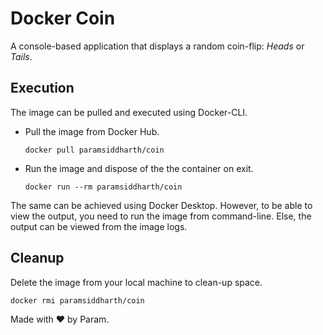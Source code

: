 # Docker Coin
A console-based application that displays a random coin-flip: _Heads_ or _Tails_.

## Execution
The image can be pulled and executed using Docker-CLI.
- Pull the image from Docker Hub.
  ```
  docker pull paramsiddharth/coin
  ```
- Run the image and dispose of the the container on exit.
  ```
  docker run --rm paramsiddharth/coin
  ```
The same can be achieved using Docker Desktop. However, to be able to view the output, you need to run the image from command-line. Else, the output can be viewed from the image logs.

## Cleanup
Delete the image from your local machine to clean-up space.
```
docker rmi paramsiddharth/coin
```

Made with ❤ by Param.